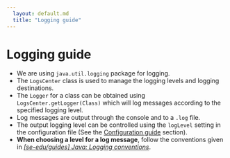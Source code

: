 ```yaml
---
  layout: default.md
  title: "Logging guide"
---
```


# Logging guide

* We are using `java.util.logging` package for logging.
* The `LogsCenter` class is used to manage the logging levels and logging destinations.
* The `Logger` for a class can be obtained using `LogsCenter.getLogger(Class)` which will log messages according to the
  specified logging level.
* Log messages are output through the console and to a `.log` file.
* The output logging level can be controlled using the `logLevel` setting in the configuration file (See
  the [Configuration guide](Configuration.md) section).
* **When choosing a level for a log message**, follow the conventions given in [_[se-edu/guides] Java: Logging
  conventions_](https://se-education.org/guides/conventions/java/logging.html).

